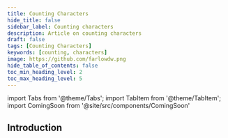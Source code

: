 ```yaml
---
title: Counting Characters
hide_title: false
sidebar_label: Counting characters
description: Article on counting characters
draft: false
tags: [Counting Characters]
keywords: [counting, characters]
image: https://github.com/farlowdw.png
hide_table_of_contents: false
toc_min_heading_level: 2
toc_max_heading_level: 5
---
```


import Tabs from '@theme/Tabs';
import TabItem from '@theme/TabItem';
import ComingSoon from '@site/src/components/ComingSoon'

## Introduction

<ComingSoon />